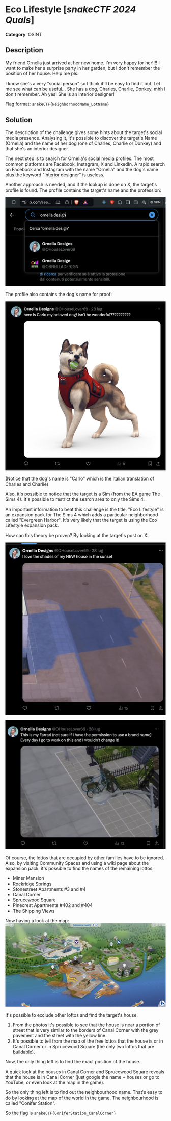 # Eco Lifestyle [_snakeCTF 2024 Quals_]

**Category**: OSINT

## Description

My friend Ornella just arrived at her new home. I'm very happy for her!!!! I want to make her a surprise party in her garden, but I don't remember the position of her house. Help me pls.

I know she's a very "social person" so I think it'll be easy to find it out. Let me see what can be useful... She has a dog, Charles, Charlie, Donkey, mhh I don't remember. Ah yes! She is an interior designer!

Flag format: `snakeCTF{NeighborhoodName_LotName}`

## Solution

The description of the challenge gives some hints about the target's social media presence.
Analysing it, it's possible to discover the target's Name (Ornella) and the name of her dog (one of Charles, Charlie or Donkey) and that she's an interior designer.

The next step is to search for Ornella's social media profiles. The most common platforms are Facebook, Instagram, X and LinkedIn.
A rapid search on Facebook and Instagram with the name "Ornella" and the dog's name plus the keyword "interior designer" is useless.

Another approach is needed, and if the lookup is done on X, the target's profile is found. The profile contains the target's name and the profession:

![query](images/xquery.png)

The profile also contains the dog's name for proof:

![carlo](images/carlo.png)

(Notice that the dog's name is "Carlo" which is the Italian translation of Charles and Charlie)

Also, it's possible to notice that the target is a Sim (from the EA game The Sims 4). It's possible to restrict the search area to only the Sims 4.

An important information to beat this challenge is the title. "Eco Lifestyle" is an expansion pack for The Sims 4 which adds a particular neighborhood called "Evergreen Harbor". It's very likely that the target is using the Eco Lifestyle expansion pack.

How can this theory be proven? By looking at the target's post on X:

![house shadow](images/post1.png)

![house bikes](images/post2.png)

Of course, the lottos that are occupied by other families have to be ignored. Also, by visiting Community Spaces and using a wiki page about the expansion pack, it's possible to find the names of the remaining lottos:

- Miner Mansion
- Rockridge Springs
- Stonestreet Apartments #3 and #4
- Canal Corner
- Sprucewood Square
- Pinecrest Apartments #402 and #404
- The Shipping Views

Now having a look at the map: ![map](images/map.png)

It's possible to exclude other lottos and find the target's house.

1. From the photos it's possible to see that the house is near a portion of street that is very similar to the borders of Canal Corner with the grey pavement and the street with the yellow line.
2. It's possible to tell from the map of the free lottos that the house is or in Canal Corner or in Sprucewood Square (the only two lottos that are buildable).

Now, the only thing left is to find the exact position of the house.

A quick look at the houses in Canal Corner and Sprucewood Square reveals that the house is in Canal Corner (just google the name + houses or go to YouTube, or even look at the map in the game).

So the only thing left is to find out the neighbourhood name. That's easy to do by looking at the map of the world in the game. The neighbourhood is called "Conifer Station".

So the flag is
`snakeCTF{ConiferStation_CanalCorner}`
